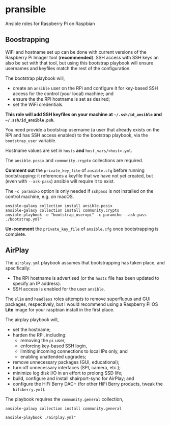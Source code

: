 # pransible
Ansible roles for Raspberry Pi on Raspbian

## Boostrapping

WiFi and hostname set up can be done with current versions of the Raspberry Pi Imager tool (**recommended**).
SSH access with SSH keys an also be set with that tool, but using this bootstrap playbook will ensure usernames and keyfiles match the rest of the configuration.

The bootstrap playbook will,

* create an `ansible` user on the RPi and configure it for key-based SSH access for the control (your local) machine; and
* ensure the the RPi hostname is set as desired;
* set the WiFi credentials.

**This role will add SSH keyfiles on your machine at `~/.ssh/id_ansible` and `~/.ssh/id_ansible.pub`.**

You need provide a bootstrap username (a user that already exists on the RPi and has SSH access enabled) to the bootstrap playbook, via the `bootstrap_user` variable.

Hostname values are set in `hosts` **and** `host_vars/<host>.yml`.

The `ansible.posix` and `community.crypto` collections are required.

**Comment out** the `private_key_file` of `ansible.cfg` before running bootstrapping: it references a keyfile that we have not yet created, but (even with `--ask-pass`) ansible will require it to exist.

The `-c paramiko` option is only needed if `sshpass` is not installed on the control machine, e.g. on macOS.

```console
ansible-galaxy collection install ansible.posix
ansible-galaxy collection install community.crypto
ansible-playbook -e "bootstrap_user=pi" -c paramiko --ask-pass ./bootstrap.yml"
```

**Un-comment** the `private_key_file` of `ansible.cfg` once bootstrapping is complete.

## AirPlay

The `airplay.yml` playbook assumes that bootstrapping has taken place, and specifically:

* The RPi hostname is advertised (or the `hosts` file has been updated to specify an IP address).
* SSH access is enabled for the user `ansible`.

The `slim` and `headless` roles attempts to remove superfluous and GUI packages, respectively, but I would recommend using a Raspberry Pi OS **Lite** image for your raspbian install in the first place.

The airplay playbook will,

* set the hostname;
* harden the RPi, including:
  * removing the `pi` user,
  * enforcing key-based SSH login,
  * limiting incoming connections to local IPs only, and
  * enabling unattended upgrades;
* remove unnecessary packages (GUI, educational);
* turn off unnecessary interfaces (SPI, camera, etc.);
* minimize log disk I/O in an effort to prolong SSD life;
* build, configure and install shairport-sync for AirPlay; and
* configure the HiFi Berry DAC+ (for other HiFi Berry products, tweak the `hifiberry.yml`).

The playbook requires the `community.general` collection,

```console
ansible-galaxy collection install community.general
```

```console
ansible-playbook ./airplay.yml"
```
